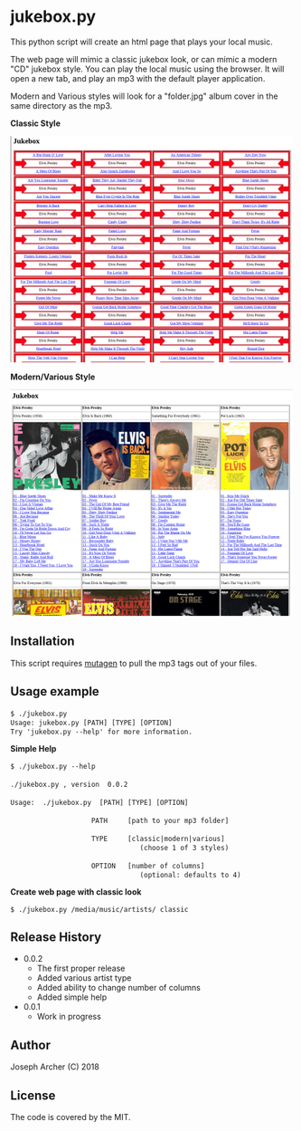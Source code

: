 # jukebox.py

This python script will create an html page that plays your local music.

The web page will mimic a classic jukebox look, or can mimic a modern "CD" jukebox style.
You can play the local music using the browser. It will open a new tab, and play an mp3 with the default player application.

Modern and Various styles will look for a "folder.jpg" album cover in the same directory as the mp3.


**Classic Style**

![classic](/images/classic.png)


**Modern/Various Style**

![modern](/images/modern.png)


## Installation

This script requires [mutagen](https://github.com/quodlibet/mutagen) to pull the mp3 tags out of your files.


## Usage example

```
$ ./jukebox.py 
Usage: jukebox.py [PATH] [TYPE] [OPTION]
Try 'jukebox.py --help' for more information.
```

**Simple Help**
```
$ ./jukebox.py --help

./jukebox.py , version  0.0.2

Usage:  ./jukebox.py  [PATH] [TYPE] [OPTION]

                    PATH     [path to your mp3 folder]

                    TYPE     [classic|modern|various]
                                (choose 1 of 3 styles)

                    OPTION   [number of columns]
                                (optional: defaults to 4)
```

**Create web page with classic look**
```
$ ./jukebox.py /media/music/artists/ classic
```

## Release History

* 0.0.2
    * The first proper release
    * Added various artist type
    * Added ability to change number of columns
    * Added simple help
* 0.0.1
    * Work in progress


## Author

Joseph Archer (C) 2018


## License

The code is covered by the MIT.
